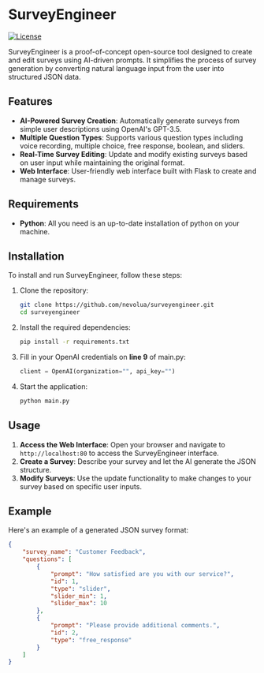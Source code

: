 # SurveyEngineer

[![License](https://img.shields.io/badge/license-MIT-blue.svg)](LICENSE)

SurveyEngineer is a proof-of-concept open-source tool designed to create and edit surveys using AI-driven prompts. It simplifies the process of survey generation by converting natural language input from the user into structured JSON data.

## Features

- **AI-Powered Survey Creation**: Automatically generate surveys from simple user descriptions using OpenAI's GPT-3.5.
- **Multiple Question Types**: Supports various question types including voice recording, multiple choice, free response, boolean, and sliders.
- **Real-Time Survey Editing**: Update and modify existing surveys based on user input while maintaining the original format.
- **Web Interface**: User-friendly web interface built with Flask to create and manage surveys.

## Requirements
- **Python**: All you need is an up-to-date installation of python on your machine.
  
## Installation

To install and run SurveyEngineer, follow these steps:

1. Clone the repository:
    ```sh
    git clone https://github.com/nevolua/surveyengineer.git
    cd surveyengineer
    ```

2. Install the required dependencies:
    ```sh
    pip install -r requirements.txt
    ```

3. Fill in your OpenAI credentials on **line 9** of main.py:
    ```py
    client = OpenAI(organization="", api_key="")
    ```

4. Start the application:
    ```sh
    python main.py
    ```

## Usage

1. **Access the Web Interface**: Open your browser and navigate to `http://localhost:80` to access the SurveyEngineer interface.
2. **Create a Survey**: Describe your survey and let the AI generate the JSON structure.
3. **Modify Surveys**: Use the update functionality to make changes to your survey based on specific user inputs.

## Example

Here's an example of a generated JSON survey format:

```json
{
    "survey_name": "Customer Feedback",
    "questions": [
        {
            "prompt": "How satisfied are you with our service?",
            "id": 1,
            "type": "slider",
            "slider_min": 1,
            "slider_max": 10
        },
        {
            "prompt": "Please provide additional comments.",
            "id": 2,
            "type": "free_response"
        }
    ]
}
